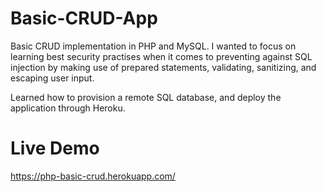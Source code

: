 # Basic-CRUD-App

Basic CRUD implementation in PHP and MySQL. I wanted to focus on learning best security practises when it comes to preventing against SQL injection by making use of prepared statements, validating, sanitizing, and escaping user input.

Learned how to provision a remote SQL database, and deploy the application through Heroku.

# Live Demo

https://php-basic-crud.herokuapp.com/
